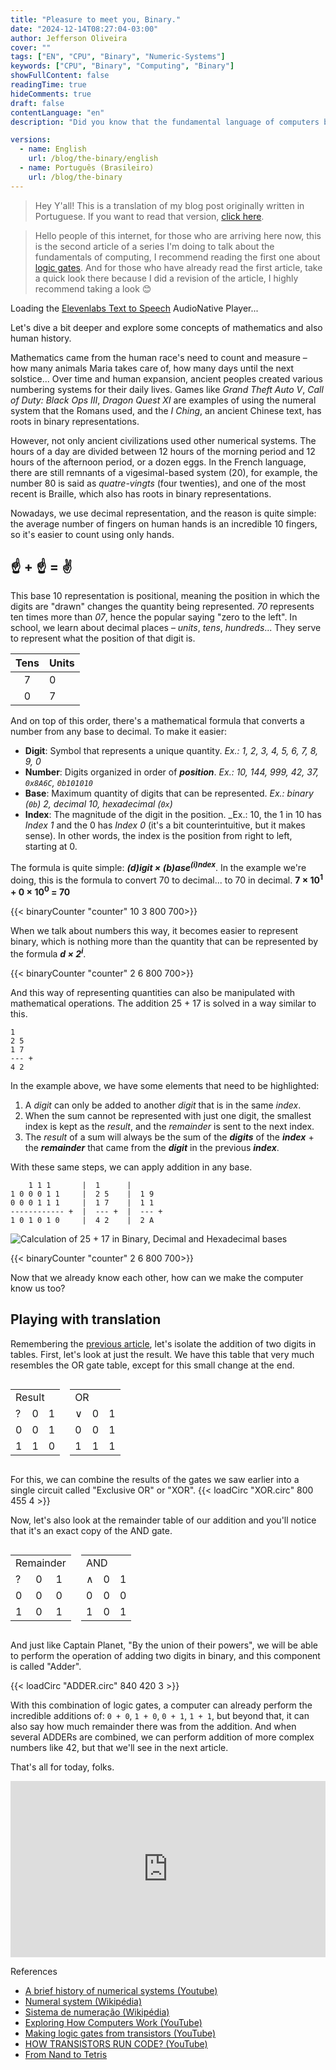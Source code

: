 ```yaml
---
title: "Pleasure to meet you, Binary."
date: "2024-12-14T08:27:04-03:00"
author: Jefferson Oliveira
cover: ""
tags: ["EN", "CPU", "Binary", "Numeric-Systems"]
keywords: ["CPU", "Binary", "Computing", "Binary"]
showFullContent: false
readingTime: true
hideComments: true
draft: false
contentLanguage: "en"
description: "Did you know that the fundamental language of computers boils down to just two symbols? Discover the binary system and how it serves as the foundation for all computational logic. This article explains everything from its history and mathematics to how logic gates combine to allow your computer to add and perform complex calculations."

versions:
  - name: English
    url: /blog/the-binary/english
  - name: Português (Brasileiro)
    url: /blog/the-binary
---
```

> Hey Y'all! This is a translation of my blog post originally written in Portuguese.
> If you want to read that version, [click here](/blog/the-binary/).

> Hello people of this internet, for those who are arriving here now, this is the second article of
> a series I'm doing to talk about the fundamentals of computing, I recommend reading the
> first one about [logic gates](https://jeffersonmourak.com/blog/logic-gates/).
> And for those who have already read the first article, take a quick look there because I did a revision of the article, I highly recommend taking a look 😊

<div id="elevenlabs-audionative-widget" data-height="90" data-width="100%" data-frameborder="no" data-scrolling="no" data-publicuserid="2be4d6242c862832d6b47ec70f7d7daf2c9f1306c933439f7083622af43fe99f" data-playerurl="https://elevenlabs.io/player/index.html" >Loading the <a href="https://elevenlabs.io/text-to-speech" target="_blank" rel="noopener">Elevenlabs Text to Speech</a> AudioNative Player...</div><script src="https://elevenlabs.io/player/audioNativeHelper.js" type="text/javascript"></script>

Let's dive a bit deeper and explore some concepts of mathematics and also human history.

Mathematics came from the human race's need to count and measure – how many animals Maria takes care of, how many days until the next solstice... Over time and human expansion, ancient peoples created various numbering systems for their daily lives. Games like _Grand Theft Auto V_, _Call of Duty: Black Ops III_, _Dragon Quest XI_ are examples of using the numeral system that the Romans used, and the _I Ching_, an ancient Chinese text, has roots in binary representations.

However, not only ancient civilizations used other numerical systems. The hours of a day are divided between 12 hours of the morning period and 12 hours of the afternoon period, or a dozen eggs. In the French language, there are still remnants of a vigesimal-based system (20), for example, the number 80 is said as _quatre-vingts_ (four twenties), and one of the most recent is Braille, which also has roots in binary representations.

Nowadays, we use decimal representation, and the reason is quite simple: the average number of fingers on human hands is an incredible 10 fingers, so it's easier to count using only hands.

## ☝️ + ☝️ = ✌️

This base 10 representation is positional, meaning the position in which the digits are "drawn" changes the quantity being represented. _70_ represents ten times more than _07_, hence the popular saying "zero to the left". In school, we learn about decimal places – _units_, _tens_, _hundreds_... They serve to represent what the position of that digit is.

| Tens | Units |
| :----: | ------- |
|   7    |   0     |
|   0    |   7     |

And on top of this order, there's a mathematical formula that converts a number from any base to decimal. To make it easier:

- **Digit**: Symbol that represents a unique quantity.
  _Ex.: 1, 2, 3, 4, 5, 6, 7, 8, 9, 0_
- **Number**: Digits organized in order of _**position**_.
  _Ex.: 10, 144, 999, 42, 37, `0x8A6C`, `0b101010`_
- **Base**: Maximum quantity of digits that can be represented.
  _Ex.: binary (`0b`) 2, decimal 10, hexadecimal (`0x`)_
- **Index**: The magnitude of the digit in the position.
  _Ex.: 10, the 1 in 10 has _Index 1_ and the 0 has _Index 0_ (it's a bit counterintuitive, but it makes sense).
  In other words, the index is the position from right to left, starting at 0.

The formula is quite simple: _**(d)igit × (b)ase<sup>(i)ndex</sup>**_. In the example we're doing, this is the formula to convert 70 to decimal... to 70 in decimal. **7 × 10<sup>1</sup> + 0 × 10<sup>0</sup> = 70**

{{< binaryCounter "counter" 10 3 800 700>}}

When we talk about numbers this way, it becomes easier to represent binary, which is nothing more than the quantity that can be represented by the formula _**d × 2<sup>i</sup>**_.

{{< binaryCounter "counter" 2 6 800 700>}}

And this way of representing quantities can also be manipulated with mathematical operations. The addition 25 + 17 is solved in a way similar to this.

```
1
2 5
1 7
--- +
4 2
```

In the example above, we have some elements that need to be highlighted:

1. A _digit_ can only be added to another _digit_ that is in the same _index_.
2. When the sum cannot be represented with just one digit, the smallest index is kept as the _result_, and the _remainder_ is sent to the next index.
3. The _result_ of a sum will always be the sum of the _**digits**_ of the _**index**_ + the _**remainder**_ that came from the _**digit**_ in the previous _**index**_.

With these same steps, we can apply addition in any base.

```
    1 1 1       |  1      |  
1 0 0 0 1 1     |  2 5    |  1 9
0 0 0 1 1 1     |  1 7    |  1 1
------------ +  |  --- +  |  --- +
1 0 1 0 1 0     |  4 2    |  2 A 
```

![Calculation of 25 + 17 in Binary, Decimal and Hexadecimal bases](./hand.jpeg)

{{< binaryCounter "counter" 2 6 800 700>}}

Now that we already know each other, how can we make the computer know us too?

## Playing with translation

Remembering the [previous article](https://jeffersonmourak.com/blog/logic-gates/), let's isolate the addition of two digits in tables. First, let's look at just the result. We have this table that very much resembles the OR gate table, except for this small change at the end.

<div style="display: flex; gap: 16px;">
<span>
<table>
<tr><td colspan="3">Result</td></tr>
<tr>
 <td>?</td>
 <td>0</td>
 <td>1</td>
</tr>
<tr>
 <td>0</td>
 <td>0</td>
 <td>1</td>
</tr>
<tr>
 <td>1</td>
 <td>1</td>
 <td>0</td>
</tr>
</table>
</span>
<span>
<table>
<tr><td colspan="3">OR</td></tr>
<tr>
 <td>∨</td>
 <td>0</td>
 <td>1</td>
</tr>
<tr>
 <td>0</td>
 <td>0</td>
 <td>1</td>
</tr>
<tr>
 <td>1</td>
 <td>1</td>
 <td>1</td>
</tr>
</table>
</span>
</div>

For this, we can combine the results of the gates we saw earlier into a single circuit called "Exclusive OR" or "XOR".
{{< loadCirc "XOR.circ" 800 455 4 >}}

Now, let's also look at the remainder table of our addition and you'll notice that it's an exact copy of the AND gate.

<div style="display: flex; gap: 16px;">
<span>
<table>
<tr><td colspan="3">Remainder</td></tr>
<tr>
 <td>?</td>
 <td>0</td>
 <td>1</td>
</tr>
<tr>
 <td>0</td>
 <td>0</td>
 <td>0</td>
</tr>
<tr>
 <td>1</td>
 <td>0</td>
 <td>1</td>
</tr>
</table>
</span>
<span>
<table>
<tr><td colspan="3">AND</td></tr>
<tr>
 <td>∧</td>
 <td>0</td>
 <td>1</td>
</tr>
<tr>
 <td>0</td>
 <td>0</td>
 <td>0</td>
</tr>
<tr>
 <td>1</td>
 <td>0</td>
 <td>1</td>
</tr>
</table>
</span>
</div>

And just like Captain Planet, "By the union of their powers", we will be able to perform the operation of adding two digits in binary, and this component is called "Adder".

{{< loadCirc "ADDER.circ" 840 420 3 >}}

With this combination of logic gates, a computer can already perform the incredible additions of: `0 + 0`, `1 + 0`, `0 + 1`, `1 + 1`, but beyond that, it can also say how much remainder there was from the addition. And when several ADDERs are combined, we can perform addition of more complex numbers like 42, but that we'll see in the next article.

That's all for today, folks.
<div style="width:100%;height:0;padding-bottom:56%;position:relative;"><iframe src="https://giphy.com/embed/xUPOqo6E1XvWXwlCyQ" width="100%" height="100%" style="position:absolute" frameBorder="0" class="giphy-embed" allowFullScreen></iframe></div>

References

- [A brief history of numerical systems (Youtube)](https://pt.wikipedia.org/wiki/%C3%81lgebra_booliana)
- [Numeral system (Wikipédia)](https://en.wikipedia.org/wiki/Numeral_system)
- [Sistema de numeração (Wikipédia)](https://pt.wikipedia.org/wiki/Sistema_de_numera%C3%A7%C3%A3o)
- [Exploring How Computers Work (YouTube)](https://www.youtube.com/watch?v=QZwneRb-zqA)
- [Making logic gates from transistors (YouTube)](https://www.youtube.com/watch?v=sTu3LwpF6XI)
- [HOW TRANSISTORS RUN CODE? (YouTube)](https://www.youtube.com/watch?v=HjneAhCy2N4)
- [From Nand to Tetris](https://www.nand2tetris.org/)
